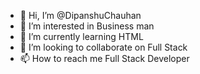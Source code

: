 - 👋 Hi, I’m @DipanshuChauhan
- 👀 I’m interested in Business man
- 🌱 I’m currently learning HTML
- 💞️ I’m looking to collaborate on Full Stack
- 📫 How to reach me Full Stack Developer

<!---
DipanshuChauhan/DipanshuChauhan is a ✨ special ✨ repository because its `README.md` (this file) appears on your GitHub profile.
You can click the Preview link to take a look at your changes.
--->
